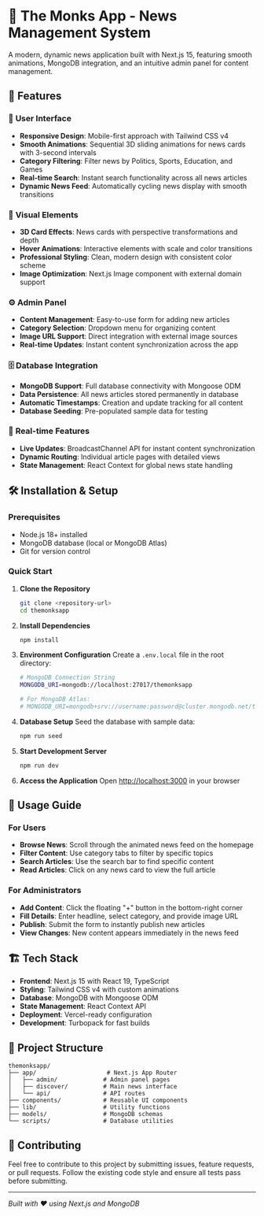 # 📰 The Monks App - News Management System

A modern, dynamic news application built with Next.js 15, featuring smooth animations, MongoDB integration, and an intuitive admin panel for content management.

## 🚀 Features

### 📱 **User Interface**

- **Responsive Design**: Mobile-first approach with Tailwind CSS v4
- **Smooth Animations**: Sequential 3D sliding animations for news cards with 3-second intervals
- **Category Filtering**: Filter news by Politics, Sports, Education, and Games
- **Real-time Search**: Instant search functionality across all news articles
- **Dynamic News Feed**: Automatically cycling news display with smooth transitions

### 🎨 **Visual Elements**

- **3D Card Effects**: News cards with perspective transformations and depth
- **Hover Animations**: Interactive elements with scale and color transitions
- **Professional Styling**: Clean, modern design with consistent color scheme
- **Image Optimization**: Next.js Image component with external domain support

### ⚙️ **Admin Panel**

- **Content Management**: Easy-to-use form for adding new articles
- **Category Selection**: Dropdown menu for organizing content
- **Image URL Support**: Direct integration with external image sources
- **Real-time Updates**: Instant content synchronization across the app

### 🗄️ **Database Integration**

- **MongoDB Support**: Full database connectivity with Mongoose ODM
- **Data Persistence**: All news articles stored permanently in database
- **Automatic Timestamps**: Creation and update tracking for all content
- **Database Seeding**: Pre-populated sample data for testing

### 🔄 **Real-time Features**

- **Live Updates**: BroadcastChannel API for instant content synchronization
- **Dynamic Routing**: Individual article pages with detailed views
- **State Management**: React Context for global news state handling

## 🛠️ Installation & Setup

### Prerequisites

- Node.js 18+ installed
- MongoDB database (local or MongoDB Atlas)
- Git for version control

### Quick Start

1. **Clone the Repository**

   ```bash
   git clone <repository-url>
   cd themonksapp
   ```

2. **Install Dependencies**

   ```bash
   npm install
   ```

3. **Environment Configuration**
   Create a `.env.local` file in the root directory:

   ```bash
   # MongoDB Connection String
   MONGODB_URI=mongodb://localhost:27017/themonksapp

   # For MongoDB Atlas:
   # MONGODB_URI=mongodb+srv://username:password@cluster.mongodb.net/themonksapp
   ```

4. **Database Setup**
   Seed the database with sample data:

   ```bash
   npm run seed
   ```

5. **Start Development Server**

   ```bash
   npm run dev
   ```

6. **Access the Application**
   Open [http://localhost:3000](http://localhost:3000) in your browser

## 📖 Usage Guide

### **For Users**

- **Browse News**: Scroll through the animated news feed on the homepage
- **Filter Content**: Use category tabs to filter by specific topics
- **Search Articles**: Use the search bar to find specific content
- **Read Articles**: Click on any news card to view the full article

### **For Administrators**

- **Add Content**: Click the floating "+" button in the bottom-right corner
- **Fill Details**: Enter headline, select category, and provide image URL
- **Publish**: Submit the form to instantly publish new articles
- **View Changes**: New content appears immediately in the news feed

## 🏗️ Tech Stack

- **Frontend**: Next.js 15 with React 19, TypeScript
- **Styling**: Tailwind CSS v4 with custom animations
- **Database**: MongoDB with Mongoose ODM
- **State Management**: React Context API
- **Deployment**: Vercel-ready configuration
- **Development**: Turbopack for fast builds

## 📱 Project Structure

```
themonksapp/
├── app/                    # Next.js App Router
│   ├── admin/             # Admin panel pages
│   ├── discover/          # Main news interface
│   └── api/               # API routes
├── components/            # Reusable UI components
├── lib/                   # Utility functions
├── models/                # MongoDB schemas
└── scripts/               # Database utilities
```

## 🤝 Contributing

Feel free to contribute to this project by submitting issues, feature requests, or pull requests. Follow the existing code style and ensure all tests pass before submitting.

---

_Built with ❤️ using Next.js and MongoDB_
